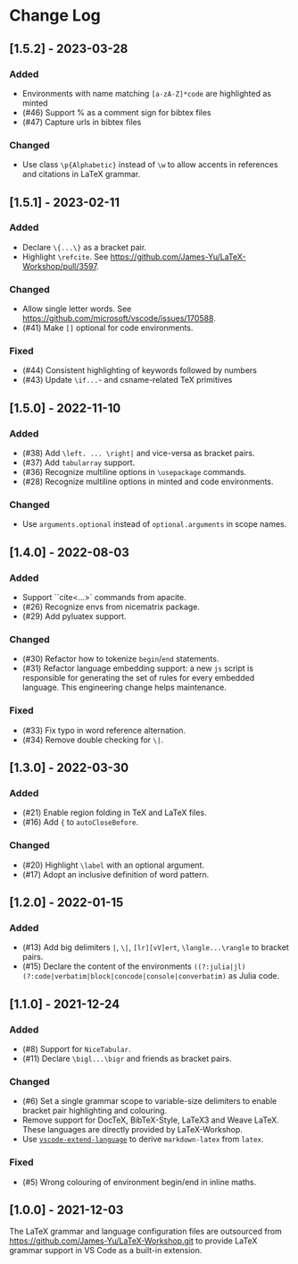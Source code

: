 # Change Log

## [1.5.2] - 2023-03-28

### Added

- Environments with name matching `[a-zA-Z]*code` are highlighted as minted
- (#46) Support % as a comment sign for bibtex files
- (#47) Capture urls in bibtex files

### Changed

- Use class `\p{Alphabetic}` instead of `\w` to allow accents in references and citations in LaTeX grammar.

## [1.5.1] - 2023-02-11

### Added

- Declare `\{...\}` as a bracket pair.
- Highlight `\refcite`. See https://github.com/James-Yu/LaTeX-Workshop/pull/3597.

### Changed

- Allow single letter words. See https://github.com/microsoft/vscode/issues/170588.
- (#41) Make `[]` optional for code environments.

### Fixed

- (#44) Consistent highlighting of keywords followed by numbers
- (#43) Update `\if...`- and csname-related TeX primitives

## [1.5.0] - 2022-11-10

### Added

- (#38) Add `\left. ... \right|` and vice-versa as bracket pairs.
- (#37) Add `tabularray` support.
- (#36) Recognize multiline options in `\usepackage` commands.
- (#28) Recognize multiline options in minted and code environments.

### Changed

- Use `arguments.optional` instead of `optional.arguments` in scope names.

## [1.4.0] - 2022-08-03

### Added

- Support ``cite<...>` commands from apacite.
- (#26) Recognize envs from nicematrix package.
- (#29) Add pyluatex support.

### Changed

- (#30) Refactor how to tokenize `begin`/`end` statements.
- (#31) Refactor language embedding support: a new `js` script is responsible for generating the set of rules for every embedded language. This engineering change helps maintenance.

### Fixed

- (#33) Fix typo in word reference alternation.
- (#34) Remove double checking for `\|`.

## [1.3.0] - 2022-03-30

### Added

- (#21) Enable region folding in TeX and LaTeX files.
- (#16) Add `{` to `autoCloseBefore`.

### Changed

- (#20) Highlight `\label` with an optional argument.
- (#17) Adopt an inclusive definition of word pattern.

## [1.2.0] - 2022-01-15

### Added

- (#13) Add big delimiters `|`, `\|`, `[lr][vV]ert`, `\langle...\rangle` to bracket pairs.
- (#15) Declare the content of the environments `((?:julia|jl)(?:code|verbatim|block|concode|console|converbatim)` as Julia code.

## [1.1.0] - 2021-12-24

### Added

- (#8) Support for `NiceTabular`.
- (#11) Declare `\bigl...\bigr` and friends as bracket pairs.

### Changed

- (#6) Set a single grammar scope to variable-size delimiters to enable bracket pair highlighting and colouring.
- Remove support for DocTeX, BibTeX-Style, LaTeX3 and Weave LaTeX. These languages are directly provided by LaTeX-Workshop.
- Use [`vscode-extend-language`](https://github.com/jlelong/vscode-extend-language) to derive `markdown-latex` from `latex`.

### Fixed

- (#5) Wrong colouring of environment begin/end in inline maths.

## [1.0.0] - 2021-12-03

The LaTeX grammar and language configuration files are outsourced from https://github.com/James-Yu/LaTeX-Workshop.git to provide LaTeX grammar support in VS Code as a built-in extension.
